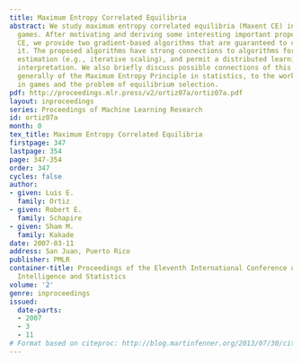 ```yaml
---
title: Maximum Entropy Correlated Equilibria
abstract: We study maximum entropy correlated equilibria (Maxent CE) in multi-player
  games. After motivating and deriving some interesting important properties of Maxent
  CE, we provide two gradient-based algorithms that are guaranteed to converge to
  it. The proposed algorithms have strong connections to algorithms for statistical
  estimation (e.g., iterative scaling), and permit a distributed learning-dynamics
  interpretation. We also briefly discuss possible connections of this work, and more
  generally of the Maximum Entropy Principle in statistics, to the work on learning
  in games and the problem of equilibrium selection.
pdf: http://proceedings.mlr.press/v2/ortiz07a/ortiz07a.pdf
layout: inproceedings
series: Proceedings of Machine Learning Research
id: ortiz07a
month: 0
tex_title: Maximum Entropy Correlated Equilibria
firstpage: 347
lastpage: 354
page: 347-354
order: 347
cycles: false
author:
- given: Luis E.
  family: Ortiz
- given: Robert E.
  family: Schapire
- given: Sham M.
  family: Kakade
date: 2007-03-11
address: San Juan, Puerto Rico
publisher: PMLR
container-title: Proceedings of the Eleventh International Conference on Artificial
  Intelligence and Statistics
volume: '2'
genre: inproceedings
issued:
  date-parts:
  - 2007
  - 3
  - 11
# Format based on citeproc: http://blog.martinfenner.org/2013/07/30/citeproc-yaml-for-bibliographies/
---
```

